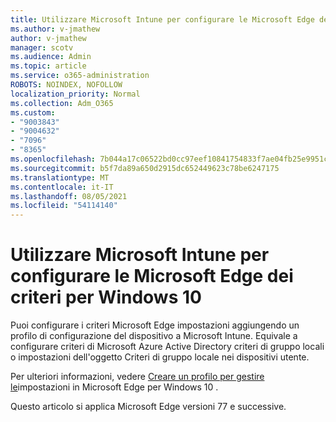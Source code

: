 ```yaml
---
title: Utilizzare Microsoft Intune per configurare le Microsoft Edge dei criteri per Windows 10
ms.author: v-jmathew
author: v-jmathew
manager: scotv
ms.audience: Admin
ms.topic: article
ms.service: o365-administration
ROBOTS: NOINDEX, NOFOLLOW
localization_priority: Normal
ms.collection: Adm_O365
ms.custom:
- "9003843"
- "9004632"
- "7096"
- "8365"
ms.openlocfilehash: 7b044a17c06522bd0cc97eef10841754833f7ae04fb25e9951c1d9df7e93f6f9
ms.sourcegitcommit: b5f7da89a650d2915dc652449623c78be6247175
ms.translationtype: MT
ms.contentlocale: it-IT
ms.lasthandoff: 08/05/2021
ms.locfileid: "54114140"
---
```

# <a name="use-microsoft-intune-to-configure-microsoft-edge-policy-settings-for-windows-10"></a>Utilizzare Microsoft Intune per configurare le Microsoft Edge dei criteri per Windows 10

Puoi configurare i criteri Microsoft Edge impostazioni aggiungendo un profilo di configurazione del dispositivo a Microsoft Intune. Equivale a configurare criteri di Microsoft Azure Active Directory criteri di gruppo locali o impostazioni dell'oggetto Criteri di gruppo locale nei dispositivi utente.

Per ulteriori informazioni, vedere [Creare un profilo per gestire le](https://go.microsoft.com/fwlink/?linkid=2133700)impostazioni in Microsoft Edge per Windows 10 .

Questo articolo si applica Microsoft Edge versioni 77 e successive.
